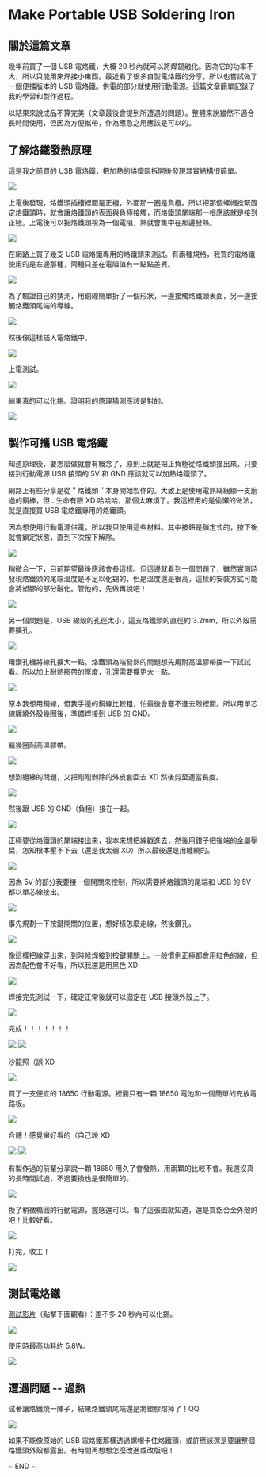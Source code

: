 # Make Portable USB Soldering Iron


## 關於這篇文章

幾年前買了一個 USB 電烙鐵，大概 20 秒內就可以將焊錫融化。因為它的功率不大，所以只能用來焊接小東西。最近看了很多自製電烙鐵的分享，所以也嘗試做了一個便攜版本的 USB 電烙鐵。供電的部分就使用行動電源。這篇文章簡單記錄了我的學習和製作過程。

以結果來說成品不算完美（文章最後會提到所遭遇的問題）。整體來說雖然不適合長時間使用，但因為方便攜帶，作為應急之用應該是可以的。


## 了解烙鐵發熱原理

這是我之前買的 USB 電烙鐵，把加熱的烙鐵區拆開後發現其實結構很簡單。

![](images/usb-solder_02.jpg)

上電後發現，烙鐵頭插槽裡面是正極，外面那一圈是負極。所以把那個螺帽拴緊固定烙鐵頭時，就會讓烙鐵頭的表面與負極接觸，而烙鐵頭尾端那一根應該就是接到正極。上電後可以把烙鐵頭視為一個電阻，熱就會集中在那邊發熱。

![](images/usb-solder_01.jpg)

在網路上買了幾支 USB 電烙鐵專用的烙鐵頭來測試。有兩種規格，我買的電烙鐵使用的是左邊那種，兩種只差在電阻值有一點點差異。

![](images/usb-solder_07.jpg)

為了驗證自己的猜測，用銅線簡單折了一個形狀，一邊接觸烙鐵頭表面，另一邊接觸烙鐵頭尾端的導線。

![](images/usb-solder_03.jpg)

然後像這樣插入電烙鐵中。

![](images/usb-solder_04.jpg)

上電測試。

![](images/usb-solder_05.jpg)

結果真的可以化錫。證明我的原理猜測應該是對的。

![](images/usb-solder_06.jpg)


## 製作可攜 USB 電烙鐵

知道原理後，要怎麼做就會有概念了，原則上就是把正負極從烙鐵頭接出來，只要接到行動電源 USB 接頭的 5V 和 GND 應該就可以加熱烙鐵頭了。

網路上有些分享是從＂烙鐵頭＂本身開始製作的。大致上是使用電熱絲綑綁一支磨過的銅棒，但...生命有限 XD 哈哈哈，那個太麻煩了。我這裡用的是偷懶的做法，就是直接買 USB 電烙鐵專用的烙鐵頭。

因為想使用行動電源供電，所以我只使用這些材料。其中按鈕是鎖定式的，按下後就會鎖定狀態，直到下次按下解除。

![](images/usb-solder_08.jpg)

稍微合一下，目前期望最後應該會長這樣。但這邊就看到一個問題了，雖然實測時發現烙鐵頭的尾端溫度是不足以化錫的，但是溫度還是很高，這樣的安裝方式可能會將塑膠的部分融化。管他的，先做再說吧！

![](images/usb-solder_09.jpg)

另一個問題是，USB 線殼的孔徑太小，這支烙鐵頭的直徑約 3.2mm，所以外殼需要擴孔。

![](images/usb-solder_10.jpg)

用鑽孔機將線孔擴大一點。烙鐵頭為端發熱的問題想先用耐高溫膠帶擋一下試試看。所以加上耐熱膠帶的厚度，孔還需要擴更大一點。

![](images/usb-solder_11.jpg)

原本我想用銅線，但我手邊的銅線比較粗，怕最後會塞不進去殼裡面。所以用單芯線纏繞外殼幾圈後，準備焊接到 USB 的 GND。

![](images/usb-solder_12.jpg)

纏幾圈耐高溫膠帶。

![](images/usb-solder_13.jpg)

想到絕緣的問題，又把剛剛剝除的外皮套回去 XD 然後剪至適當長度。

![](images/usb-solder_14.jpg)

然後跟 USB 的 GND（負極）接在一起。

![](images/usb-solder_15.jpg)

正極要從烙鐵頭的尾端接出來，我本來想把線戳進去，然後用鉗子把後端的金屬壓扁，怎知根本壓不下去（還是我太弱 XD）所以最後還是用纏繞的。

![](images/usb-solder_16.jpg)

因為 5V 的部分我要接一個開關來控制，所以需要將烙鐵頭的尾端和 USB 的 5V 都以單芯線接出。

![](images/usb-solder_17.jpg)

事先規劃一下按鍵開關的位置，想好樣怎麼走線，然後鑽孔。

![](images/usb-solder_18.jpg)

像這樣把線穿出來，到時候焊接到按鍵開關上。一般慣例正極都會用紅色的線，但因為配色會不好看，所以我還是用黑色 XD

![](images/usb-solder_19.jpg)

焊接完先測試一下，確定正常後就可以固定在 USB 接頭外殼上了。

![](images/usb-solder_20.jpg)

完成！！！！！！！

![](images/usb-solder_21.jpg)
![](images/usb-solder_22.jpg)

沙龍照（誤 XD

![](images/usb-solder_31.jpg)

買了一支便宜的 18650 行動電源。裡面只有一顆 18650 電池和一個簡單的充放電路板。

![](images/usb-solder_23.jpg)

合體！感覺蠻好看的（自己說 XD

![](images/usb-solder_24.jpg)
![](images/usb-solder_25.jpg)

有製作過的前輩分享說一顆 18650 用久了會發熱，用兩顆的比較不會。我還沒真的長時間試過，不過要換也是很簡單的。

![](images/usb-solder_26.jpg)

換了稍微橢圓的行動電源，握感還可以。看了這張圖就知道，還是買鋁合金外殼的吧！比較好看。

![](images/usb-solder_27.jpg)

打完，收工！

![](images/usb-solder_28.jpg)


## 測試電烙鐵

[測試影片](images/solder-iron-heating.mp4)（點擊下圖觀看）：差不多 20 秒內可以化錫。

[![](https://img.youtube.com/vi/Q5NGWCeY4w0/sddefault.jpg)](https://youtu.be/Q5NGWCeY4w0)

使用時最高功耗約 5.8W。

![](images/usb-solder_29.jpg)


## 遭遇問題 -- 過熱

試著讓烙鐵燒一陣子，結果烙鐵頭尾端還是將塑膠熔掉了！QQ

![](images/usb-solder_30.jpg)

如果不能像原始的 USB 電烙鐵那樣透過螺帽卡住烙鐵頭，或許應該還是要讓整個烙鐵頭外殼都露出。有時間再想想怎麼改進或改版吧！

~ END ~
